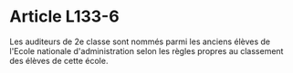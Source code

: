 # Article L133-6

Les auditeurs de 2e classe sont nommés parmi les anciens élèves de l'Ecole nationale d'administration selon les règles propres au classement des élèves de cette école.

